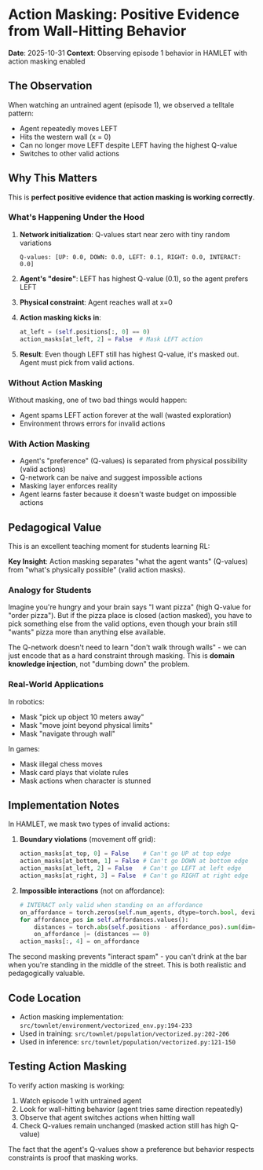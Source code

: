 # Action Masking: Positive Evidence from Wall-Hitting Behavior

**Date**: 2025-10-31
**Context**: Observing episode 1 behavior in HAMLET with action masking enabled

## The Observation

When watching an untrained agent (episode 1), we observed a telltale pattern:
- Agent repeatedly moves LEFT
- Hits the western wall (x = 0)
- Can no longer move LEFT despite LEFT having the highest Q-value
- Switches to other valid actions

## Why This Matters

This is **perfect positive evidence that action masking is working correctly**.

### What's Happening Under the Hood

1. **Network initialization**: Q-values start near zero with tiny random variations
   ```
   Q-values: [UP: 0.0, DOWN: 0.0, LEFT: 0.1, RIGHT: 0.0, INTERACT: 0.0]
   ```

2. **Agent's "desire"**: LEFT has highest Q-value (0.1), so the agent prefers LEFT

3. **Physical constraint**: Agent reaches wall at x=0

4. **Action masking kicks in**:
   ```python
   at_left = (self.positions[:, 0] == 0)
   action_masks[at_left, 2] = False  # Mask LEFT action
   ```

5. **Result**: Even though LEFT still has highest Q-value, it's masked out. Agent must pick from valid actions.

### Without Action Masking

Without masking, one of two bad things would happen:
- Agent spams LEFT action forever at the wall (wasted exploration)
- Environment throws errors for invalid actions

### With Action Masking

- Agent's "preference" (Q-values) is separated from physical possibility (valid actions)
- Q-network can be naive and suggest impossible actions
- Masking layer enforces reality
- Agent learns faster because it doesn't waste budget on impossible actions

## Pedagogical Value

This is an excellent teaching moment for students learning RL:

**Key Insight**: Action masking separates "what the agent wants" (Q-values) from "what's physically possible" (valid action masks).

### Analogy for Students

Imagine you're hungry and your brain says "I want pizza" (high Q-value for "order pizza"). But if the pizza place is closed (action masked), you have to pick something else from the valid options, even though your brain still "wants" pizza more than anything else available.

The Q-network doesn't need to learn "don't walk through walls" - we can just encode that as a hard constraint through masking. This is **domain knowledge injection**, not "dumbing down" the problem.

### Real-World Applications

In robotics:
- Mask "pick up object 10 meters away"
- Mask "move joint beyond physical limits"
- Mask "navigate through wall"

In games:
- Mask illegal chess moves
- Mask card plays that violate rules
- Mask actions when character is stunned

## Implementation Notes

In HAMLET, we mask two types of invalid actions:

1. **Boundary violations** (movement off grid):
   ```python
   action_masks[at_top, 0] = False    # Can't go UP at top edge
   action_masks[at_bottom, 1] = False # Can't go DOWN at bottom edge
   action_masks[at_left, 2] = False   # Can't go LEFT at left edge
   action_masks[at_right, 3] = False  # Can't go RIGHT at right edge
   ```

2. **Impossible interactions** (not on affordance):
   ```python
   # INTERACT only valid when standing on an affordance
   on_affordance = torch.zeros(self.num_agents, dtype=torch.bool, device=self.device)
   for affordance_pos in self.affordances.values():
       distances = torch.abs(self.positions - affordance_pos).sum(dim=1)
       on_affordance |= (distances == 0)
   action_masks[:, 4] = on_affordance
   ```

The second masking prevents "interact spam" - you can't drink at the bar when you're standing in the middle of the street. This is both realistic and pedagogically valuable.

## Code Location

- Action masking implementation: `src/townlet/environment/vectorized_env.py:194-233`
- Used in training: `src/townlet/population/vectorized.py:202-206`
- Used in inference: `src/townlet/population/vectorized.py:121-150`

## Testing Action Masking

To verify action masking is working:
1. Watch episode 1 with untrained agent
2. Look for wall-hitting behavior (agent tries same direction repeatedly)
3. Observe that agent switches actions when hitting wall
4. Check Q-values remain unchanged (masked action still has high Q-value)

The fact that the agent's Q-values show a preference but behavior respects constraints is proof that masking works.
